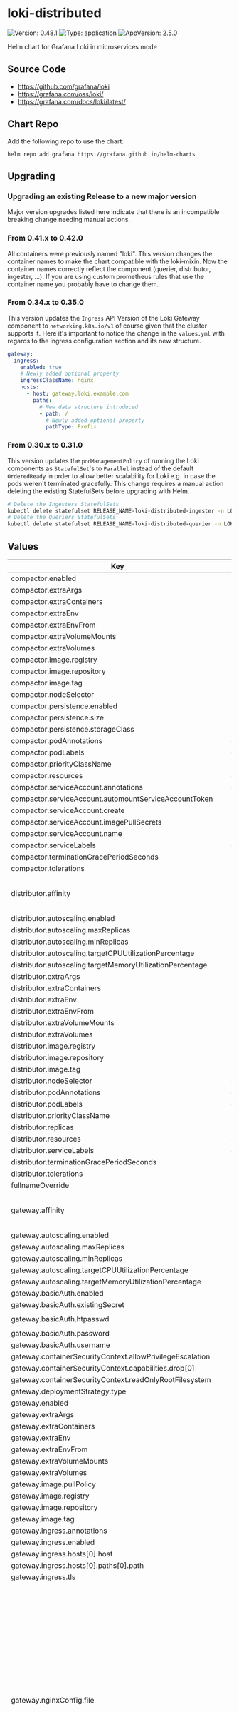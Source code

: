 # loki-distributed


![Version: 0.48.1](https://img.shields.io/badge/Version-0.48.1-informational?style=flat-square) ![Type: application](https://img.shields.io/badge/Type-application-informational?style=flat-square) ![AppVersion: 2.5.0](https://img.shields.io/badge/AppVersion-2.5.0-informational?style=flat-square) 

Helm chart for Grafana Loki in microservices mode

## Source Code

* <https://github.com/grafana/loki>
* <https://grafana.com/oss/loki/>
* <https://grafana.com/docs/loki/latest/>



## Chart Repo

Add the following repo to use the chart:

```console
helm repo add grafana https://grafana.github.io/helm-charts
```

## Upgrading

### Upgrading an existing Release to a new major version

Major version upgrades listed here indicate that there is an incompatible breaking change needing manual actions.

### From 0.41.x to 0.42.0
All containers were previously named "loki". This version changes the container names to make the chart compatible with the loki-mixin. Now the container names correctly reflect the component (querier, distributor, ingester, ...). If you are using custom prometheus rules that use the container name you probably have to change them.

### From 0.34.x to 0.35.0
This version updates the `Ingress` API Version of the Loki Gateway component to `networking.k8s.io/v1` of course given that the cluster supports it. Here it's important to notice the change in the `values.yml` with regards to the ingress configuration section and its new structure.
```yaml
gateway:
  ingress:
    enabled: true
    # Newly added optional property
    ingressClassName: nginx
    hosts:
      - host: gateway.loki.example.com
        paths:
          # New data structure introduced
          - path: /
            # Newly added optional property
            pathType: Prefix
```

### From 0.30.x to 0.31.0
This version updates the `podManagementPolicy` of running the Loki components as `StatefulSet`'s to `Parallel` instead of the default `OrderedReady` in order to allow better scalability for Loki e.g. in case the pods weren't terminated gracefully. This change requires a manual action deleting the existing StatefulSets before upgrading with Helm.
```bash
# Delete the Ingesters StatefulSets
kubectl delete statefulset RELEASE_NAME-loki-distributed-ingester -n LOKI_NAMESPACE --cascade=orphan
# Delete the Queriers StatefulSets
kubectl delete statefulset RELEASE_NAME-loki-distributed-querier -n LOKI_NAMESPACE --cascade=orphan
```

## Values

| Key | Type | Default | Description |
|-----|------|---------|-------------|
| compactor.enabled | bool | `false` |  |
| compactor.extraArgs | list | `[]` |  |
| compactor.extraContainers | list | `[]` |  |
| compactor.extraEnv | list | `[]` |  |
| compactor.extraEnvFrom | list | `[]` |  |
| compactor.extraVolumeMounts | list | `[]` |  |
| compactor.extraVolumes | list | `[]` |  |
| compactor.image.registry | string | `nil` |  |
| compactor.image.repository | string | `nil` |  |
| compactor.image.tag | string | `nil` |  |
| compactor.nodeSelector | object | `{}` |  |
| compactor.persistence.enabled | bool | `false` |  |
| compactor.persistence.size | string | `"10Gi"` |  |
| compactor.persistence.storageClass | string | `nil` |  |
| compactor.podAnnotations | object | `{}` |  |
| compactor.podLabels | object | `{}` |  |
| compactor.priorityClassName | string | `nil` |  |
| compactor.resources | object | `{}` |  |
| compactor.serviceAccount.annotations | object | `{}` |  |
| compactor.serviceAccount.automountServiceAccountToken | bool | `true` |  |
| compactor.serviceAccount.create | bool | `false` |  |
| compactor.serviceAccount.imagePullSecrets | list | `[]` |  |
| compactor.serviceAccount.name | string | `nil` |  |
| compactor.serviceLabels | object | `{}` |  |
| compactor.terminationGracePeriodSeconds | int | `30` |  |
| compactor.tolerations | list | `[]` |  |
| distributor.affinity | string | `"podAntiAffinity:\n  requiredDuringSchedulingIgnoredDuringExecution:\n    - labelSelector:\n        matchLabels:\n          {{- include \"loki.distributorSelectorLabels\" . | nindent 10 }}\n      topologyKey: kubernetes.io/hostname\n  preferredDuringSchedulingIgnoredDuringExecution:\n    - weight: 100\n      podAffinityTerm:\n        labelSelector:\n          matchLabels:\n            {{- include \"loki.distributorSelectorLabels\" . | nindent 12 }}\n        topologyKey: failure-domain.beta.kubernetes.io/zone\n"` |  |
| distributor.autoscaling.enabled | bool | `false` |  |
| distributor.autoscaling.maxReplicas | int | `3` |  |
| distributor.autoscaling.minReplicas | int | `1` |  |
| distributor.autoscaling.targetCPUUtilizationPercentage | int | `60` |  |
| distributor.autoscaling.targetMemoryUtilizationPercentage | string | `nil` |  |
| distributor.extraArgs | list | `[]` |  |
| distributor.extraContainers | list | `[]` |  |
| distributor.extraEnv | list | `[]` |  |
| distributor.extraEnvFrom | list | `[]` |  |
| distributor.extraVolumeMounts | list | `[]` |  |
| distributor.extraVolumes | list | `[]` |  |
| distributor.image.registry | string | `nil` |  |
| distributor.image.repository | string | `nil` |  |
| distributor.image.tag | string | `nil` |  |
| distributor.nodeSelector | object | `{}` |  |
| distributor.podAnnotations | object | `{}` |  |
| distributor.podLabels | object | `{}` |  |
| distributor.priorityClassName | string | `nil` |  |
| distributor.replicas | int | `1` |  |
| distributor.resources | object | `{}` |  |
| distributor.serviceLabels | object | `{}` |  |
| distributor.terminationGracePeriodSeconds | int | `30` |  |
| distributor.tolerations | list | `[]` |  |
| fullnameOverride | string | `nil` | Overrides the chart's computed fullname |
| gateway.affinity | string | `"podAntiAffinity:\n  requiredDuringSchedulingIgnoredDuringExecution:\n    - labelSelector:\n        matchLabels:\n          {{- include \"loki.gatewaySelectorLabels\" . | nindent 10 }}\n      topologyKey: kubernetes.io/hostname\n  preferredDuringSchedulingIgnoredDuringExecution:\n    - weight: 100\n      podAffinityTerm:\n        labelSelector:\n          matchLabels:\n            {{- include \"loki.gatewaySelectorLabels\" . | nindent 12 }}\n        topologyKey: failure-domain.beta.kubernetes.io/zone\n"` |  |
| gateway.autoscaling.enabled | bool | `false` |  |
| gateway.autoscaling.maxReplicas | int | `3` |  |
| gateway.autoscaling.minReplicas | int | `1` |  |
| gateway.autoscaling.targetCPUUtilizationPercentage | int | `60` |  |
| gateway.autoscaling.targetMemoryUtilizationPercentage | string | `nil` |  |
| gateway.basicAuth.enabled | bool | `false` |  |
| gateway.basicAuth.existingSecret | string | `nil` |  |
| gateway.basicAuth.htpasswd | string | `"{{ htpasswd (required \"'gateway.basicAuth.username' is required\" .Values.gateway.basicAuth.username) (required \"'gateway.basicAuth.password' is required\" .Values.gateway.basicAuth.password) }}"` |  |
| gateway.basicAuth.password | string | `nil` |  |
| gateway.basicAuth.username | string | `nil` |  |
| gateway.containerSecurityContext.allowPrivilegeEscalation | bool | `false` |  |
| gateway.containerSecurityContext.capabilities.drop[0] | string | `"ALL"` |  |
| gateway.containerSecurityContext.readOnlyRootFilesystem | bool | `true` |  |
| gateway.deploymentStrategy.type | string | `"RollingUpdate"` |  |
| gateway.enabled | bool | `true` |  |
| gateway.extraArgs | list | `[]` |  |
| gateway.extraContainers | list | `[]` |  |
| gateway.extraEnv | list | `[]` |  |
| gateway.extraEnvFrom | list | `[]` |  |
| gateway.extraVolumeMounts | list | `[]` |  |
| gateway.extraVolumes | list | `[]` |  |
| gateway.image.pullPolicy | string | `"IfNotPresent"` |  |
| gateway.image.registry | string | `"docker.io"` |  |
| gateway.image.repository | string | `"nginxinc/nginx-unprivileged"` |  |
| gateway.image.tag | string | `"1.19-alpine"` |  |
| gateway.ingress.annotations | object | `{}` |  |
| gateway.ingress.enabled | bool | `false` |  |
| gateway.ingress.hosts[0].host | string | `"gateway.loki.example.com"` |  |
| gateway.ingress.hosts[0].paths[0].path | string | `"/"` |  |
| gateway.ingress.tls | list | `[{"hosts":["gateway.loki.example.com"],"secretName":"loki-gateway-tls"}]` | TLS configuration for the gateway ingress |
| gateway.nginxConfig.file | string | `"worker_processes  5;  ## Default: 1\nerror_log  /dev/stderr;\npid        /tmp/nginx.pid;\nworker_rlimit_nofile 8192;\n\nevents {\n  worker_connections  4096;  ## Default: 1024\n}\n\nhttp {\n  client_body_temp_path /tmp/client_temp;\n  proxy_temp_path       /tmp/proxy_temp_path;\n  fastcgi_temp_path     /tmp/fastcgi_temp;\n  uwsgi_temp_path       /tmp/uwsgi_temp;\n  scgi_temp_path        /tmp/scgi_temp;\n\n  default_type application/octet-stream;\n  log_format   {{ .Values.gateway.nginxConfig.logFormat }}\n\n  {{- if .Values.gateway.verboseLogging }}\n  access_log   /dev/stderr  main;\n  {{- else }}\n\n  map $status $loggable {\n    ~^[23]  0;\n    default 1;\n  }\n  access_log   /dev/stderr  main  if=$loggable;\n  {{- end }}\n\n  sendfile     on;\n  tcp_nopush   on;\n  resolver {{ .Values.global.dnsService }}.{{ .Values.global.dnsNamespace }}.svc.{{ .Values.global.clusterDomain }};\n\n  {{- with .Values.gateway.nginxConfig.httpSnippet }}\n  {{ . | nindent 2 }}\n  {{- end }}\n\n  server {\n    listen             8080;\n\n    {{- if .Values.gateway.basicAuth.enabled }}\n    auth_basic           \"Loki\";\n    auth_basic_user_file /etc/nginx/secrets/.htpasswd;\n    {{- end }}\n\n    location = / {\n      return 200 'OK';\n      auth_basic off;\n    }\n\n    location = /api/prom/push {\n      proxy_pass       http://{{ include \"loki.distributorFullname\" . }}.{{ .Release.Namespace }}.svc.{{ .Values.global.clusterDomain }}:3100$request_uri;\n    }\n\n    location = /api/prom/tail {\n      proxy_pass       http://{{ include \"loki.querierFullname\" . }}.{{ .Release.Namespace }}.svc.{{ .Values.global.clusterDomain }}:3100$request_uri;\n      proxy_set_header Upgrade $http_upgrade;\n      proxy_set_header Connection \"upgrade\";\n    }\n\n    location ~ /api/prom/.* {\n      proxy_pass       http://{{ include \"loki.queryFrontendFullname\" . }}.{{ .Release.Namespace }}.svc.{{ .Values.global.clusterDomain }}:3100$request_uri;\n    }\n\n    location = /loki/api/v1/push {\n      proxy_pass       http://{{ include \"loki.distributorFullname\" . }}.{{ .Release.Namespace }}.svc.{{ .Values.global.clusterDomain }}:3100$request_uri;\n    }\n\n    location = /loki/api/v1/tail {\n      proxy_pass       http://{{ include \"loki.querierFullname\" . }}.{{ .Release.Namespace }}.svc.{{ .Values.global.clusterDomain }}:3100$request_uri;\n      proxy_set_header Upgrade $http_upgrade;\n      proxy_set_header Connection \"upgrade\";\n    }\n\n    location ~ /loki/api/.* {\n      proxy_pass       http://{{ include \"loki.queryFrontendFullname\" . }}.{{ .Release.Namespace }}.svc.{{ .Values.global.clusterDomain }}:3100$request_uri;\n    }\n\n    {{- with .Values.gateway.nginxConfig.serverSnippet }}\n    {{ . | nindent 4 }}\n    {{- end }}\n  }\n}\n"` |  |
| gateway.nginxConfig.httpSnippet | string | `""` |  |
| gateway.nginxConfig.logFormat | string | `"main '$remote_addr - $remote_user [$time_local]  $status '\n        '\"$request\" $body_bytes_sent \"$http_referer\" '\n        '\"$http_user_agent\" \"$http_x_forwarded_for\"';"` |  |
| gateway.nginxConfig.serverSnippet | string | `""` |  |
| gateway.nodeSelector | object | `{}` |  |
| gateway.podAnnotations | object | `{}` |  |
| gateway.podLabels | object | `{}` |  |
| gateway.podSecurityContext.fsGroup | int | `101` |  |
| gateway.podSecurityContext.runAsGroup | int | `101` |  |
| gateway.podSecurityContext.runAsNonRoot | bool | `true` |  |
| gateway.podSecurityContext.runAsUser | int | `101` |  |
| gateway.priorityClassName | string | `nil` |  |
| gateway.readinessProbe.httpGet.path | string | `"/"` |  |
| gateway.readinessProbe.httpGet.port | string | `"http"` |  |
| gateway.readinessProbe.initialDelaySeconds | int | `15` |  |
| gateway.readinessProbe.timeoutSeconds | int | `1` |  |
| gateway.replicas | int | `1` |  |
| gateway.resources | object | `{}` |  |
| gateway.service.annotations | object | `{}` |  |
| gateway.service.clusterIP | string | `nil` |  |
| gateway.service.labels | object | `{}` |  |
| gateway.service.loadBalancerIP | string | `nil` |  |
| gateway.service.nodePort | string | `nil` |  |
| gateway.service.port | int | `80` |  |
| gateway.service.type | string | `"ClusterIP"` |  |
| gateway.terminationGracePeriodSeconds | int | `30` |  |
| gateway.tolerations | list | `[]` |  |
| gateway.verboseLogging | bool | `true` |  |
| global.clusterDomain | string | `"cluster.local"` |  |
| global.dnsNamespace | string | `"kube-system"` |  |
| global.dnsService | string | `"kube-dns"` |  |
| global.image.registry | string | `nil` |  |
| global.priorityClassName | string | `nil` |  |
| imagePullSecrets | list | `[]` | Image pull secrets for Docker images |
| indexGateway.affinity | string | `"podAntiAffinity:\n  requiredDuringSchedulingIgnoredDuringExecution:\n    - labelSelector:\n        matchLabels:\n          {{- include \"loki.indexGatewaySelectorLabels\" . | nindent 10 }}\n      topologyKey: kubernetes.io/hostname\n  preferredDuringSchedulingIgnoredDuringExecution:\n    - weight: 100\n      podAffinityTerm:\n        labelSelector:\n          matchLabels:\n            {{- include \"loki.indexGatewaySelectorLabels\" . | nindent 12 }}\n        topologyKey: failure-domain.beta.kubernetes.io/zone\n"` |  |
| indexGateway.enabled | bool | `false` |  |
| indexGateway.extraArgs | list | `[]` |  |
| indexGateway.extraContainers | list | `[]` |  |
| indexGateway.extraEnv | list | `[]` |  |
| indexGateway.extraEnvFrom | list | `[]` |  |
| indexGateway.extraVolumeMounts | list | `[]` |  |
| indexGateway.extraVolumes | list | `[]` |  |
| indexGateway.image.registry | string | `nil` |  |
| indexGateway.image.repository | string | `nil` |  |
| indexGateway.image.tag | string | `nil` |  |
| indexGateway.nodeSelector | object | `{}` |  |
| indexGateway.persistence.enabled | bool | `false` |  |
| indexGateway.persistence.size | string | `"10Gi"` |  |
| indexGateway.persistence.storageClass | string | `nil` |  |
| indexGateway.podAnnotations | object | `{}` |  |
| indexGateway.podLabels | object | `{}` |  |
| indexGateway.priorityClassName | string | `nil` |  |
| indexGateway.replicas | int | `1` |  |
| indexGateway.resources | object | `{}` |  |
| indexGateway.serviceLabels | object | `{}` |  |
| indexGateway.terminationGracePeriodSeconds | int | `300` |  |
| indexGateway.tolerations | list | `[]` |  |
| ingester.affinity | string | `"podAntiAffinity:\n  requiredDuringSchedulingIgnoredDuringExecution:\n    - labelSelector:\n        matchLabels:\n          {{- include \"loki.ingesterSelectorLabels\" . | nindent 10 }}\n      topologyKey: kubernetes.io/hostname\n  preferredDuringSchedulingIgnoredDuringExecution:\n    - weight: 100\n      podAffinityTerm:\n        labelSelector:\n          matchLabels:\n            {{- include \"loki.ingesterSelectorLabels\" . | nindent 12 }}\n        topologyKey: failure-domain.beta.kubernetes.io/zone\n"` |  |
| ingester.extraArgs | list | `[]` |  |
| ingester.extraContainers | list | `[]` |  |
| ingester.extraEnv | list | `[]` |  |
| ingester.extraEnvFrom | list | `[]` |  |
| ingester.extraVolumeMounts | list | `[]` |  |
| ingester.extraVolumes | list | `[]` |  |
| ingester.image.registry | string | `nil` |  |
| ingester.image.repository | string | `nil` |  |
| ingester.image.tag | string | `nil` |  |
| ingester.kind | string | `"StatefulSet"` |  |
| ingester.nodeSelector | object | `{}` |  |
| ingester.persistence.enabled | bool | `false` |  |
| ingester.persistence.size | string | `"10Gi"` |  |
| ingester.persistence.storageClass | string | `nil` |  |
| ingester.podAnnotations | object | `{}` |  |
| ingester.podLabels | object | `{}` |  |
| ingester.priorityClassName | string | `nil` |  |
| ingester.replicas | int | `1` |  |
| ingester.resources | object | `{}` |  |
| ingester.serviceLabels | object | `{}` |  |
| ingester.terminationGracePeriodSeconds | int | `300` |  |
| ingester.tolerations | list | `[]` |  |
| loki.annotations | object | `{}` |  |
| loki.config | string | `"auth_enabled: false\n\nserver:\n  http_listen_port: 3100\n\ndistributor:\n  ring:\n    kvstore:\n      store: memberlist\n\nmemberlist:\n  join_members:\n    - {{ include \"loki.fullname\" . }}-memberlist\n\ningester:\n  lifecycler:\n    ring:\n      kvstore:\n        store: memberlist\n      replication_factor: 1\n  chunk_idle_period: 30m\n  chunk_block_size: 262144\n  chunk_encoding: snappy\n  chunk_retain_period: 1m\n  max_transfer_retries: 0\n  wal:\n    dir: /var/loki/wal\n\nlimits_config:\n  enforce_metric_name: false\n  reject_old_samples: true\n  reject_old_samples_max_age: 168h\n  max_cache_freshness_per_query: 10m\n  split_queries_by_interval: 15m\n\n{{- if .Values.loki.schemaConfig}}\nschema_config:\n{{- toYaml .Values.loki.schemaConfig | nindent 2}}\n{{- end}}\n{{- if .Values.loki.storageConfig}}\nstorage_config:\n{{- if .Values.indexGateway.enabled}}\n{{- $indexGatewayClient := dict \"server_address\" (printf \"dns:///%s:9095\" (include \"loki.indexGatewayFullname\" .)) }}\n{{- $_ := set .Values.loki.storageConfig.boltdb_shipper \"index_gateway_client\" $indexGatewayClient }}\n{{- end}}\n{{- toYaml .Values.loki.storageConfig | nindent 2}}\n{{- end}}\n\nchunk_store_config:\n  max_look_back_period: 0s\n\ntable_manager:\n  retention_deletes_enabled: false\n  retention_period: 0s\n\nquery_range:\n  align_queries_with_step: true\n  max_retries: 5\n  cache_results: true\n  results_cache:\n    cache:\n      enable_fifocache: true\n      fifocache:\n        max_size_items: 1024\n        validity: 24h\n\nfrontend_worker:\n  frontend_address: {{ include \"loki.queryFrontendFullname\" . }}:9095\n\nfrontend:\n  log_queries_longer_than: 5s\n  compress_responses: true\n  tail_proxy_url: http://{{ include \"loki.querierFullname\" . }}:3100\n\ncompactor:\n  shared_store: filesystem\n\nruler:\n  storage:\n    type: local\n    local:\n      directory: /etc/loki/rules\n  ring:\n    kvstore:\n      store: memberlist\n  rule_path: /tmp/loki/scratch\n  alertmanager_url: https://alertmanager.xx\n  external_url: https://alertmanager.xx\n"` |  |
| loki.containerSecurityContext.allowPrivilegeEscalation | bool | `false` |  |
| loki.containerSecurityContext.capabilities.drop[0] | string | `"ALL"` |  |
| loki.containerSecurityContext.readOnlyRootFilesystem | bool | `true` |  |
| loki.existingSecretForConfig | string | `""` |  |
| loki.image.pullPolicy | string | `"IfNotPresent"` |  |
| loki.image.registry | string | `"docker.io"` |  |
| loki.image.repository | string | `"grafana/loki"` |  |
| loki.image.tag | string | `nil` |  |
| loki.podAnnotations | object | `{}` |  |
| loki.podLabels | object | `{}` |  |
| loki.podSecurityContext.fsGroup | int | `10001` |  |
| loki.podSecurityContext.runAsGroup | int | `10001` |  |
| loki.podSecurityContext.runAsNonRoot | bool | `true` |  |
| loki.podSecurityContext.runAsUser | int | `10001` |  |
| loki.readinessProbe.httpGet.path | string | `"/ready"` |  |
| loki.readinessProbe.httpGet.port | string | `"http"` |  |
| loki.readinessProbe.initialDelaySeconds | int | `30` |  |
| loki.readinessProbe.timeoutSeconds | int | `1` |  |
| loki.revisionHistoryLimit | int | `10` |  |
| loki.schemaConfig | object | `{"configs":[{"from":"2020-09-07","index":{"period":"24h","prefix":"loki_index_"},"object_store":"filesystem","schema":"v11","store":"boltdb-shipper"}]}` | Check https://grafana.com/docs/loki/latest/configuration/#schema_config for more info on how to configure schemas |
| loki.storageConfig | object | `{"boltdb_shipper":{"active_index_directory":"/var/loki/index","cache_location":"/var/loki/cache","cache_ttl":"168h","shared_store":"filesystem"},"filesystem":{"directory":"/var/loki/chunks"}}` | Check https://grafana.com/docs/loki/latest/configuration/#storage_config for more info on how to configure storages |
| loki.structuredConfig | object | `{}` | Structured loki configuration, takes precedence over `loki.config`, `loki.schemaConfig`, `loki.storageConfig` |
| memcached.containerSecurityContext.allowPrivilegeEscalation | bool | `false` |  |
| memcached.containerSecurityContext.capabilities.drop[0] | string | `"ALL"` |  |
| memcached.containerSecurityContext.readOnlyRootFilesystem | bool | `true` |  |
| memcached.image.pullPolicy | string | `"IfNotPresent"` |  |
| memcached.image.registry | string | `"docker.io"` |  |
| memcached.image.repository | string | `"memcached"` |  |
| memcached.image.tag | string | `"1.6.7-alpine"` |  |
| memcached.podLabels | object | `{}` |  |
| memcached.podSecurityContext.fsGroup | int | `11211` |  |
| memcached.podSecurityContext.runAsGroup | int | `11211` |  |
| memcached.podSecurityContext.runAsNonRoot | bool | `true` |  |
| memcached.podSecurityContext.runAsUser | int | `11211` |  |
| memcachedChunks.affinity | string | `"podAntiAffinity:\n  requiredDuringSchedulingIgnoredDuringExecution:\n    - labelSelector:\n        matchLabels:\n          {{- include \"loki.memcachedChunksSelectorLabels\" . | nindent 10 }}\n      topologyKey: kubernetes.io/hostname\n  preferredDuringSchedulingIgnoredDuringExecution:\n    - weight: 100\n      podAffinityTerm:\n        labelSelector:\n          matchLabels:\n            {{- include \"loki.memcachedChunksSelectorLabels\" . | nindent 12 }}\n        topologyKey: failure-domain.beta.kubernetes.io/zone\n"` |  |
| memcachedChunks.enabled | bool | `false` |  |
| memcachedChunks.extraArgs[0] | string | `"-I 32m"` |  |
| memcachedChunks.extraContainers | list | `[]` |  |
| memcachedChunks.extraEnv | list | `[]` |  |
| memcachedChunks.extraEnvFrom | list | `[]` |  |
| memcachedChunks.nodeSelector | object | `{}` |  |
| memcachedChunks.podAnnotations | object | `{}` |  |
| memcachedChunks.podLabels | object | `{}` |  |
| memcachedChunks.priorityClassName | string | `nil` |  |
| memcachedChunks.replicas | int | `1` |  |
| memcachedChunks.resources | object | `{}` |  |
| memcachedChunks.serviceLabels | object | `{}` |  |
| memcachedChunks.terminationGracePeriodSeconds | int | `30` |  |
| memcachedChunks.tolerations | list | `[]` |  |
| memcachedExporter.enabled | bool | `false` |  |
| memcachedExporter.image.pullPolicy | string | `"IfNotPresent"` |  |
| memcachedExporter.image.registry | string | `"docker.io"` |  |
| memcachedExporter.image.repository | string | `"prom/memcached-exporter"` |  |
| memcachedExporter.image.tag | string | `"v0.6.0"` |  |
| memcachedExporter.podLabels | object | `{}` |  |
| memcachedExporter.resources | object | `{}` |  |
| memcachedFrontend.affinity | string | `"podAntiAffinity:\n  requiredDuringSchedulingIgnoredDuringExecution:\n    - labelSelector:\n        matchLabels:\n          {{- include \"loki.memcachedFrontendSelectorLabels\" . | nindent 10 }}\n      topologyKey: kubernetes.io/hostname\n  preferredDuringSchedulingIgnoredDuringExecution:\n    - weight: 100\n      podAffinityTerm:\n        labelSelector:\n          matchLabels:\n            {{- include \"loki.memcachedFrontendSelectorLabels\" . | nindent 12 }}\n        topologyKey: failure-domain.beta.kubernetes.io/zone\n"` |  |
| memcachedFrontend.enabled | bool | `false` |  |
| memcachedFrontend.extraArgs[0] | string | `"-I 32m"` |  |
| memcachedFrontend.extraContainers | list | `[]` |  |
| memcachedFrontend.extraEnv | list | `[]` |  |
| memcachedFrontend.extraEnvFrom | list | `[]` |  |
| memcachedFrontend.nodeSelector | object | `{}` |  |
| memcachedFrontend.podAnnotations | object | `{}` |  |
| memcachedFrontend.podLabels | object | `{}` |  |
| memcachedFrontend.priorityClassName | string | `nil` |  |
| memcachedFrontend.replicas | int | `1` |  |
| memcachedFrontend.resources | object | `{}` |  |
| memcachedFrontend.serviceLabels | object | `{}` |  |
| memcachedFrontend.terminationGracePeriodSeconds | int | `30` |  |
| memcachedFrontend.tolerations | list | `[]` |  |
| memcachedIndexQueries.affinity | string | `"podAntiAffinity:\n  requiredDuringSchedulingIgnoredDuringExecution:\n    - labelSelector:\n        matchLabels:\n          {{- include \"loki.memcachedIndexQueriesSelectorLabels\" . | nindent 10 }}\n      topologyKey: kubernetes.io/hostname\n  preferredDuringSchedulingIgnoredDuringExecution:\n    - weight: 100\n      podAffinityTerm:\n        labelSelector:\n          matchLabels:\n            {{- include \"loki.memcachedIndexQueriesSelectorLabels\" . | nindent 12 }}\n        topologyKey: failure-domain.beta.kubernetes.io/zone\n"` |  |
| memcachedIndexQueries.enabled | bool | `false` |  |
| memcachedIndexQueries.extraArgs[0] | string | `"-I 32m"` |  |
| memcachedIndexQueries.extraContainers | list | `[]` |  |
| memcachedIndexQueries.extraEnv | list | `[]` |  |
| memcachedIndexQueries.extraEnvFrom | list | `[]` |  |
| memcachedIndexQueries.nodeSelector | object | `{}` |  |
| memcachedIndexQueries.podAnnotations | object | `{}` |  |
| memcachedIndexQueries.podLabels | object | `{}` |  |
| memcachedIndexQueries.priorityClassName | string | `nil` |  |
| memcachedIndexQueries.replicas | int | `1` |  |
| memcachedIndexQueries.resources | object | `{}` |  |
| memcachedIndexQueries.serviceLabels | object | `{}` |  |
| memcachedIndexQueries.terminationGracePeriodSeconds | int | `30` |  |
| memcachedIndexQueries.tolerations | list | `[]` |  |
| memcachedIndexWrites.affinity | string | `"podAntiAffinity:\n  requiredDuringSchedulingIgnoredDuringExecution:\n    - labelSelector:\n        matchLabels:\n          {{- include \"loki.memcachedIndexWritesSelectorLabels\" . | nindent 10 }}\n      topologyKey: kubernetes.io/hostname\n  preferredDuringSchedulingIgnoredDuringExecution:\n    - weight: 100\n      podAffinityTerm:\n        labelSelector:\n          matchLabels:\n            {{- include \"loki.memcachedIndexWritesSelectorLabels\" . | nindent 12 }}\n        topologyKey: failure-domain.beta.kubernetes.io/zone\n"` |  |
| memcachedIndexWrites.enabled | bool | `false` |  |
| memcachedIndexWrites.extraArgs[0] | string | `"-I 32m"` |  |
| memcachedIndexWrites.extraContainers | list | `[]` |  |
| memcachedIndexWrites.extraEnv | list | `[]` |  |
| memcachedIndexWrites.extraEnvFrom | list | `[]` |  |
| memcachedIndexWrites.nodeSelector | object | `{}` |  |
| memcachedIndexWrites.podAnnotations | object | `{}` |  |
| memcachedIndexWrites.podLabels | object | `{}` |  |
| memcachedIndexWrites.priorityClassName | string | `nil` |  |
| memcachedIndexWrites.replicas | int | `1` |  |
| memcachedIndexWrites.resources | object | `{}` |  |
| memcachedIndexWrites.serviceLabels | object | `{}` |  |
| memcachedIndexWrites.terminationGracePeriodSeconds | int | `30` |  |
| memcachedIndexWrites.tolerations | list | `[]` |  |
| nameOverride | string | `nil` | Overrides the chart's name |
| networkPolicy.alertmanager.namespaceSelector | object | `{}` |  |
| networkPolicy.alertmanager.podSelector | object | `{}` |  |
| networkPolicy.alertmanager.port | int | `9093` |  |
| networkPolicy.discovery.namespaceSelector | object | `{}` |  |
| networkPolicy.discovery.podSelector | object | `{}` |  |
| networkPolicy.discovery.port | string | `nil` |  |
| networkPolicy.enabled | bool | `false` |  |
| networkPolicy.externalStorage.cidrs | list | `[]` |  |
| networkPolicy.externalStorage.ports | list | `[]` |  |
| networkPolicy.ingress.namespaceSelector | object | `{}` |  |
| networkPolicy.ingress.podSelector | object | `{}` |  |
| networkPolicy.metrics.cidrs | list | `[]` |  |
| networkPolicy.metrics.namespaceSelector | object | `{}` |  |
| networkPolicy.metrics.podSelector | object | `{}` |  |
| prometheusRule.annotations | object | `{}` |  |
| prometheusRule.enabled | bool | `false` |  |
| prometheusRule.groups | list | `[]` |  |
| prometheusRule.labels | object | `{}` |  |
| prometheusRule.namespace | string | `nil` |  |
| querier.affinity | string | `"podAntiAffinity:\n  requiredDuringSchedulingIgnoredDuringExecution:\n    - labelSelector:\n        matchLabels:\n          {{- include \"loki.querierSelectorLabels\" . | nindent 10 }}\n      topologyKey: kubernetes.io/hostname\n  preferredDuringSchedulingIgnoredDuringExecution:\n    - weight: 100\n      podAffinityTerm:\n        labelSelector:\n          matchLabels:\n            {{- include \"loki.querierSelectorLabels\" . | nindent 12 }}\n        topologyKey: failure-domain.beta.kubernetes.io/zone\n"` |  |
| querier.autoscaling.enabled | bool | `false` |  |
| querier.autoscaling.maxReplicas | int | `3` |  |
| querier.autoscaling.minReplicas | int | `1` |  |
| querier.autoscaling.targetCPUUtilizationPercentage | int | `60` |  |
| querier.autoscaling.targetMemoryUtilizationPercentage | string | `nil` |  |
| querier.extraArgs | list | `[]` |  |
| querier.extraContainers | list | `[]` |  |
| querier.extraEnv | list | `[]` |  |
| querier.extraEnvFrom | list | `[]` |  |
| querier.extraVolumeMounts | list | `[]` |  |
| querier.extraVolumes | list | `[]` |  |
| querier.image.registry | string | `nil` |  |
| querier.image.repository | string | `nil` |  |
| querier.image.tag | string | `nil` |  |
| querier.nodeSelector | object | `{}` |  |
| querier.persistence.enabled | bool | `false` |  |
| querier.persistence.size | string | `"10Gi"` |  |
| querier.persistence.storageClass | string | `nil` |  |
| querier.podAnnotations | object | `{}` |  |
| querier.podLabels | object | `{}` |  |
| querier.priorityClassName | string | `nil` |  |
| querier.replicas | int | `1` |  |
| querier.resources | object | `{}` |  |
| querier.serviceLabels | object | `{}` |  |
| querier.terminationGracePeriodSeconds | int | `30` |  |
| querier.tolerations | list | `[]` |  |
| queryFrontend.affinity | string | `"podAntiAffinity:\n  requiredDuringSchedulingIgnoredDuringExecution:\n    - labelSelector:\n        matchLabels:\n          {{- include \"loki.queryFrontendSelectorLabels\" . | nindent 10 }}\n      topologyKey: kubernetes.io/hostname\n  preferredDuringSchedulingIgnoredDuringExecution:\n    - weight: 100\n      podAffinityTerm:\n        labelSelector:\n          matchLabels:\n            {{- include \"loki.queryFrontendSelectorLabels\" . | nindent 12 }}\n        topologyKey: failure-domain.beta.kubernetes.io/zone\n"` |  |
| queryFrontend.autoscaling.enabled | bool | `false` |  |
| queryFrontend.autoscaling.maxReplicas | int | `3` |  |
| queryFrontend.autoscaling.minReplicas | int | `1` |  |
| queryFrontend.autoscaling.targetCPUUtilizationPercentage | int | `60` |  |
| queryFrontend.autoscaling.targetMemoryUtilizationPercentage | string | `nil` |  |
| queryFrontend.extraArgs | list | `[]` |  |
| queryFrontend.extraContainers | list | `[]` |  |
| queryFrontend.extraEnv | list | `[]` |  |
| queryFrontend.extraEnvFrom | list | `[]` |  |
| queryFrontend.extraVolumeMounts | list | `[]` |  |
| queryFrontend.extraVolumes | list | `[]` |  |
| queryFrontend.image.registry | string | `nil` |  |
| queryFrontend.image.repository | string | `nil` |  |
| queryFrontend.image.tag | string | `nil` |  |
| queryFrontend.nodeSelector | object | `{}` |  |
| queryFrontend.podAnnotations | object | `{}` |  |
| queryFrontend.podLabels | object | `{}` |  |
| queryFrontend.priorityClassName | string | `nil` |  |
| queryFrontend.replicas | int | `1` |  |
| queryFrontend.resources | object | `{}` |  |
| queryFrontend.serviceLabels | object | `{}` |  |
| queryFrontend.terminationGracePeriodSeconds | int | `30` |  |
| queryFrontend.tolerations | list | `[]` |  |
| rbac.pspEnabled | bool | `false` |  |
| rbac.sccEnabled | bool | `false` |  |
| ruler.affinity | string | `"podAntiAffinity:\n  requiredDuringSchedulingIgnoredDuringExecution:\n    - labelSelector:\n        matchLabels:\n          {{- include \"loki.rulerSelectorLabels\" . | nindent 10 }}\n      topologyKey: kubernetes.io/hostname\n  preferredDuringSchedulingIgnoredDuringExecution:\n    - weight: 100\n      podAffinityTerm:\n        labelSelector:\n          matchLabels:\n            {{- include \"loki.rulerSelectorLabels\" . | nindent 12 }}\n        topologyKey: failure-domain.beta.kubernetes.io/zone\n"` |  |
| ruler.directories | object | `{}` |  |
| ruler.enabled | bool | `false` |  |
| ruler.extraArgs | list | `[]` |  |
| ruler.extraContainers | list | `[]` |  |
| ruler.extraEnv | list | `[]` |  |
| ruler.extraEnvFrom | list | `[]` |  |
| ruler.extraVolumeMounts | list | `[]` |  |
| ruler.extraVolumes | list | `[]` |  |
| ruler.image.registry | string | `nil` |  |
| ruler.image.repository | string | `nil` |  |
| ruler.image.tag | string | `nil` |  |
| ruler.kind | string | `"Deployment"` |  |
| ruler.nodeSelector | object | `{}` |  |
| ruler.persistence.enabled | bool | `false` |  |
| ruler.persistence.size | string | `"10Gi"` |  |
| ruler.persistence.storageClass | string | `nil` |  |
| ruler.podAnnotations | object | `{}` |  |
| ruler.podLabels | object | `{}` |  |
| ruler.priorityClassName | string | `nil` |  |
| ruler.replicas | int | `1` |  |
| ruler.resources | object | `{}` |  |
| ruler.serviceLabels | object | `{}` |  |
| ruler.terminationGracePeriodSeconds | int | `300` |  |
| ruler.tolerations | list | `[]` |  |
| serviceAccount.annotations | object | `{}` |  |
| serviceAccount.automountServiceAccountToken | bool | `true` |  |
| serviceAccount.create | bool | `true` |  |
| serviceAccount.imagePullSecrets | list | `[]` |  |
| serviceAccount.name | string | `nil` |  |
| serviceMonitor.annotations | object | `{}` |  |
| serviceMonitor.enabled | bool | `false` |  |
| serviceMonitor.interval | string | `nil` |  |
| serviceMonitor.labels | object | `{}` |  |
| serviceMonitor.metricRelabelings | list | `[]` |  |
| serviceMonitor.namespace | string | `nil` |  |
| serviceMonitor.namespaceSelector | object | `{}` |  |
| serviceMonitor.relabelings | list | `[]` |  |
| serviceMonitor.scheme | string | `"http"` |  |
| serviceMonitor.scrapeTimeout | string | `nil` |  |
| serviceMonitor.tlsConfig | string | `nil` |  |
| tableManager.affinity | string | `"podAntiAffinity:\n  requiredDuringSchedulingIgnoredDuringExecution:\n    - labelSelector:\n        matchLabels:\n          {{- include \"loki.tableManagerSelectorLabels\" . | nindent 10 }}\n      topologyKey: kubernetes.io/hostname\n  preferredDuringSchedulingIgnoredDuringExecution:\n    - weight: 100\n      podAffinityTerm:\n        labelSelector:\n          matchLabels:\n            {{- include \"loki.tableManagerSelectorLabels\" . | nindent 12 }}\n        topologyKey: failure-domain.beta.kubernetes.io/zone\n"` |  |
| tableManager.enabled | bool | `false` |  |
| tableManager.extraArgs | list | `[]` |  |
| tableManager.extraContainers | list | `[]` |  |
| tableManager.extraEnv | list | `[]` |  |
| tableManager.extraEnvFrom | list | `[]` |  |
| tableManager.extraVolumeMounts | list | `[]` |  |
| tableManager.extraVolumes | list | `[]` |  |
| tableManager.image.registry | string | `nil` |  |
| tableManager.image.repository | string | `nil` |  |
| tableManager.image.tag | string | `nil` |  |
| tableManager.nodeSelector | object | `{}` |  |
| tableManager.podAnnotations | object | `{}` |  |
| tableManager.podLabels | object | `{}` |  |
| tableManager.priorityClassName | string | `nil` |  |
| tableManager.resources | object | `{}` |  |
| tableManager.serviceLabels | object | `{}` |  |
| tableManager.terminationGracePeriodSeconds | int | `30` |  |
| tableManager.tolerations | list | `[]` |  |

## Components

The chart supports the components shown in the following table.
Ingester, distributor, querier, and query-frontend are always installed.
The other components are optional.

| Component | Optional | Enabled by default |
| --- | --- | --- |
| gateway |  ✅ |  ✅ |
| ingester |  ❎ | n/a |
| distributor |  ❎ | n/a |
| querier |  ❎ | n/a |
| query-frontend |  ❎ | n/a |
| table-manager |  ✅ |  ❎ |
| compactor |  ✅ |  ❎ |
| ruler |  ✅ |  ❎ |
| index-gateway |  ✅ |  ❎ |
| memcached-chunks |  ✅ |  ❎ |
| memcached-frontend |  ✅ |  ❎ |
| memcached-index-queries |  ✅ |  ❎ |
| memcached-index-writes |  ✅ |  ❎ |

## Configuration

This chart configures Loki in microservices mode.
It has been tested to work with [boltdb-shipper](https://grafana.com/docs/loki/latest/operations/storage/boltdb-shipper/)
and [memberlist](https://grafana.com/docs/loki/latest/configuration/#memberlist_config) while other storage and discovery options should work as well.
However, the chart does not support setting up Consul or Etcd for discovery,
and it is not intended to support these going forward.
They would have to be set up separately.
Instead, memberlist can be used which does not require a separate key/value store.
The chart creates a headless service for the memberlist which ingester, distributor, querier, and ruler are part of.

----

**NOTE:**
In its default configuration, the chart uses `boltdb-shipper` and `filesystem` as storage.
The reason for this is that the chart can be validated and installed in a CI pipeline.
However, this setup is not fully functional.
Querying will not be possible (or limited to the ingesters' in-memory caches) because that would otherwise require shared storage between ingesters and queriers
which the chart does not support and would require a volume that supports `ReadWriteMany` access mode anyways.
The recommendation is to use object storage, such as S3, GCS, MinIO, etc., or one of the other options documented at https://grafana.com/docs/loki/latest/storage/.

Alternatively, in order to quickly test Loki using the filestore, the [single binary chart](https://github.com/grafana/helm-charts/tree/main/charts/loki) can be used.

----

### Directory and File Locations

* Volumes are mounted to `/var/loki`. The various directories Loki needs should be configured as subdirectories (e. g. `/var/loki/index`, `/var/loki/cache`). Loki will create the directories automatically.
* The config file is mounted to `/etc/loki/config/config.yaml` and passed as CLI arg.

### Example configuration using memberlist, boltdb-shipper, and S3 for storage

```yaml
loki:
  structuredConfig:
    ingester:
      # Disable chunk transfer which is not possible with statefulsets
      # and unnecessary for boltdb-shipper
      max_transfer_retries: 0
      chunk_idle_period: 1h
      chunk_target_size: 1536000
      max_chunk_age: 1h
    storage_config:
      aws:
        s3: s3://eu-central-1
        bucketnames: my-loki-s3-bucket
      boltdb_shipper:
        shared_store: s3
    schema_config:
      configs:
        - from: 2020-09-07
          store: boltdb-shipper
          object_store: aws
          schema: v11
          index:
            prefix: loki_index_
            period: 24h
```

The above configuration selectively overrides default values found in the `loki.config` template file.

Using `loki.structuredConfig` it is possible to externally set most any configuration parameter (special considerations for elements of an array).

```
helm upgrade loki --install -f values.yaml --set loki.structuredConfig.storage_config.aws.bucketnames=my-loki-bucket
```

`loki.config`, `loki.schemaConfig` and `loki.storageConfig` may also be used in conjuction with `loki.structuredConfig`. Values found in `loki.structuredConfig` will take precedence. Array values, such as those found in `loki.schema_config` will be overridden wholesale and not amended to.

For `loki.schema_config` its generally expected that this will always be configured per usage as its values over time are in reference to the history of loki schema versions and schema configurations throughout the lifetime of a given loki instance.

Note that when using `loki.config` must be configured as string.
That's required because it is passed through the `tpl` function in order to support templating.

When using `loki.config` the passed in template must include template sections for `loki.schemaConfig` and `loki.storageConfig` for those to continue to work as expected.

Because the config file is templated, it is also possible to reference other values provided to helm e.g. externalize S3 bucket names:

```yaml
loki:
  config: |
    storage_config:
      aws:
        s3: s3://eu-central-1
        bucketnames: {{ .Values.bucketnames }}
```

```console
helm upgrade loki --install -f values.yaml --set bucketnames=my-loki-bucket
```

## Gateway

By default and inspired by Grafana's [Tanka setup](https://github.com/grafana/loki/tree/master/production/ksonnet/loki), the chart installs the gateway component which is an NGINX that exposes Loki's API
and automatically proxies requests to the correct Loki components (distributor, querier, query-frontend).
The gateway must be enabled if an Ingress is required, since the Ingress exposes the gateway only.
If the gateway is enabled, Grafana and log shipping agents, such as Promtail, should be configured to use the gateway.
If NetworkPolicies are enabled, they are more restrictive if the gateway is enabled.

## Metrics

Loki exposes Prometheus metrics.
The chart can create ServiceMonitor objects for all Loki components.

```yaml
serviceMonitor:
  enabled: true
```

Furthermore, it is possible to add Prometheus rules:

```yaml
prometheusRule:
  enabled: true
  groups:
    - name: loki-rules
      rules:
        - record: job:loki_request_duration_seconds_bucket:sum_rate
          expr: sum(rate(loki_request_duration_seconds_bucket[1m])) by (le, job)
        - record: job_route:loki_request_duration_seconds_bucket:sum_rate
          expr: sum(rate(loki_request_duration_seconds_bucket[1m])) by (le, job, route)
        - record: node_namespace_pod_container:container_cpu_usage_seconds_total:sum_rate
          expr: sum(rate(container_cpu_usage_seconds_total[1m])) by (node, namespace, pod, container)
```

## Caching

The chart can configure up to four Memcached instances for the various caches Lokis can use.
Configuration works the same for all caches.
The configuration of `memcached-chunks` below demonstrates setting additional options.

Exporters for the Memcached instances can be configured as well.

```yaml
memcachedExporter:
  enabled: true
```

### memcached-chunks

```yaml
memcachedChunks:
  enabled: true
  replicas: 2
  extraArgs:
    - -m 2048
    - -I 2m
    - -v
  resources:
    requests:
      cpu: 500m
      memory: 3Gi
    limits:
      cpu: "2"
      memory: 3Gi

loki:
  config: |
    chunk_store_config:
      chunk_cache_config:
        memcached:
          batch_size: 100
          parallelism: 100
        memcached_client:
          consistent_hash: true
          host: {{ include "loki.memcachedChunksFullname" . }}
          service: http
```

### memcached-frontend

```yaml
memcachedFrontend:
  enabled: true

loki:
  config: |
    query_range:
      cache_results: true
      results_cache:
        cache:
          memcached_client:
            consistent_hash: true
            host: {{ include "loki.memcachedFrontendFullname" . }}
            max_idle_conns: 16
            service: http
            timeout: 500ms
            update_interval: 1m
```

### memcached-index-queries

```yaml
memcachedIndexQueries:
  enabled: true

loki:
  config: |
    storage_config:
      index_queries_cache_config:
        memcached:
          batch_size: 100
          parallelism: 100
        memcached_client:
          consistent_hash: true
          host: {{ include "loki.memcachedIndexQueriesFullname" . }}
          service: http
```

### memcached-index-writes

NOTE: This cache is not used with `boltdb-shipper` and should not be enabled in that case.

```yaml
memcachedIndexWrite:
  enabled: true

loki:
  config: |
    chunk_store_config:
      write_dedupe_cache_config:
        memcached:
          batch_size: 100
          parallelism: 100
        memcached_client:
          consistent_hash: true
          host: {{ include "loki.memcachedIndexWritesFullname" . }}
          service: http
```

## Compactor

Compactor is an optional component which must explicitly be enabled.
The chart automatically sets the correct working directory as command-line arg.
The correct storage backend must be configured, e.g. `s3`.

```yaml
compactor:
  enabled: true

loki:
  config: |
    compactor:
      shared_store: s3
```

## Ruler

Ruler is an optional component which must explicitly be enabled.
In addition to installing the ruler, the chart also supports creating rules.
Rules files must be added to directories named after the tenants.
See `values.yaml` for a more detailed example.

```yaml
ruler:
  enabled: true
  directories:
    fake:
      rules.txt: |
        groups:
          - name: should_fire
            rules:
              - alert: HighPercentageError
                expr: |
                  sum(rate({app="loki"} |= "error" [5m])) by (job)
                    /
                  sum(rate({app="loki"}[5m])) by (job)
                    > 0.05
                for: 10m
                labels:
                  severity: warning
                annotations:
                  summary: High error percentage
```
